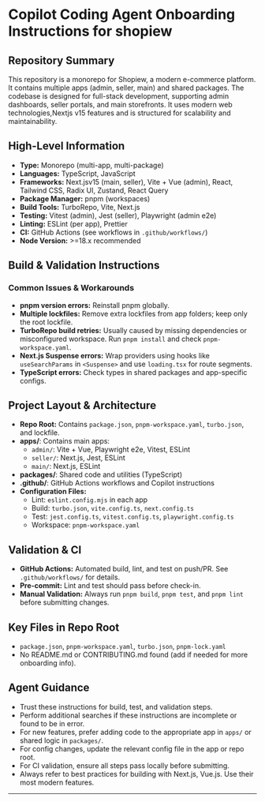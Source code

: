# Copilot Coding Agent Onboarding Instructions for shopiew

## Repository Summary
This repository is a monorepo for Shopiew, a modern e-commerce platform. It contains multiple apps (admin, seller, main) and shared packages. The codebase is designed for full-stack development, supporting admin dashboards, seller portals, and main storefronts. It uses modern web technologies,Nextjs v15 features and is structured for scalability and maintainability.

## High-Level Information
- **Type:** Monorepo (multi-app, multi-package)
- **Languages:** TypeScript, JavaScript
- **Frameworks:** Next.jsv15 (main, seller), Vite + Vue (admin), React, Tailwind CSS, Radix UI, Zustand, React Query
- **Package Manager:** pnpm (workspaces)
- **Build Tools:** TurboRepo, Vite, Next.js
- **Testing:** Vitest (admin), Jest (seller), Playwright (admin e2e)
- **Linting:** ESLint (per app), Prettier
- **CI:** GitHub Actions (see workflows in `.github/workflows/`)
- **Node Version:** >=18.x recommended

## Build & Validation Instructions

### Common Issues & Workarounds
- **pnpm version errors:** Reinstall pnpm globally.
- **Multiple lockfiles:** Remove extra lockfiles from app folders; keep only the root lockfile.
- **TurboRepo build retries:** Usually caused by missing dependencies or misconfigured workspace. Run `pnpm install` and check `pnpm-workspace.yaml`.
- **Next.js Suspense errors:** Wrap providers using hooks like `useSearchParams` in `<Suspense>` and use `loading.tsx` for route segments.
- **TypeScript errors:** Check types in shared packages and app-specific configs.

## Project Layout & Architecture
- **Repo Root:** Contains `package.json`, `pnpm-workspace.yaml`, `turbo.json`, and lockfile.
- **apps/**: Contains main apps:
  - `admin/`: Vite + Vue, Playwright e2e, Vitest, ESLint
  - `seller/`: Next.js, Jest, ESLint
  - `main/`: Next.js, ESLint
- **packages/**: Shared code and utilities (TypeScript)
- **.github/**: GitHub Actions workflows and Copilot instructions
- **Configuration Files:**
  - Lint: `eslint.config.mjs` in each app
  - Build: `turbo.json`, `vite.config.ts`, `next.config.ts`
  - Test: `jest.config.ts`, `vitest.config.ts`, `playwright.config.ts`
  - Workspace: `pnpm-workspace.yaml`

## Validation & CI
- **GitHub Actions:** Automated build, lint, and test on push/PR. See `.github/workflows/` for details.
- **Pre-commit:** Lint and test should pass before check-in.
- **Manual Validation:** Always run `pnpm build`, `pnpm test`, and `pnpm lint` before submitting changes.

## Key Files in Repo Root
- `package.json`, `pnpm-workspace.yaml`, `turbo.json`, `pnpm-lock.yaml`
- No README.md or CONTRIBUTING.md found (add if needed for more onboarding info).

## Agent Guidance
- Trust these instructions for build, test, and validation steps.
- Perform additional searches if these instructions are incomplete or found to be in error.
- For new features, prefer adding code to the appropriate app in `apps/` or shared logic in `packages/`.
- For config changes, update the relevant config file in the app or repo root.
- For CI validation, ensure all steps pass locally before submitting.
- Always refer to best practices for building with Next.js, Vue.js. Use their most modern features.

---
